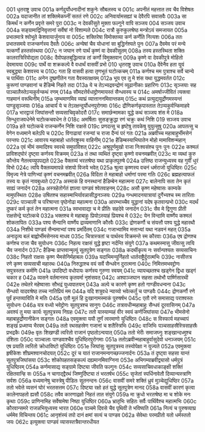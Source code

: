 001  धृतराष्ट्र उवाच
001a कर्णदुर्योधनादीनां शकुनेः सौबलस्य च
001c अपनीतं महत्तात तव चैव विशेषतः
002a यदाजानीत तां शक्तिमेकघ्नीं सततं रणे
002c अनिवार्यामसह्यां च देवैरपि सवासवैः
003a सा किमर्थं न कर्णेन प्रवृत्ते समरे पुरा
003c न देवकीसुते मुक्ता फल्गुने वापि सञ्जय
004  सञ्जय उवाच
004a सङ्ग्रामाद्विनिवृत्तानां सर्वेषां नो विशाम्पते
004c रात्रौ कुरुकुलश्रेष्ठ मन्त्रोऽयं समजायत
005a प्रभातमात्रे श्वोभूते केशवायार्जुनाय वा
005c शक्तिरेषा विमोक्तव्या कर्ण कर्णेति नित्यशः
006a ततः प्रभातसमये राजन्कर्णस्य दैवतैः
006c अन्येषां चैव योधानां सा बुद्धिर्नश्यते पुनः
007a दैवमेव परं मन्ये यत्कर्णो हस्तसंस्थया
007c न जघान रणे पार्थं कृष्णं वा देवकीसुतम्
008a तस्य हस्तस्थिता शक्तिः कालरात्रिरिवोद्यता
008c दैवोपहतबुद्धित्वान्न तां कर्णो विमुक्तवान्
009a कृष्णे वा देवकीपुत्रे मोहितो देवमायया
009c पार्थे वा शक्रकल्पे वै वधार्थं वासवीं प्रभो
010  धृतराष्ट्र उवाच
010a दैवेनैव हता यूयं स्वबुद्ध्या केशवस्य च
010c गता हि वासवी हत्वा तृणभूतं घटोत्कचम्
011a कर्णश्च मम पुत्राश्च सर्वे चान्ये च पार्थिवाः
011c अनेन दुष्प्रणीतेन गता वैवस्वतक्षयम्
012a भूय एव तु मे शंस यथा युद्धमवर्तत
012c कुरूणां पाण्डवानां च हैडिम्बे निहते तदा
013a ये च तेऽभ्यद्रवन्द्रोणं व्यूढानीकाः प्रहारिणः
013c सृञ्जयाः सह पाञ्चालैस्तेऽप्यकुर्वन्कथं रणम्
014a सौमदत्तेर्वधाद्द्रोणमायस्तं सैन्धवस्य च
014c अमर्षाज्जीवितं त्यक्त्वा गाहमानं वरूथिनीम्
015a जृम्भमाणमिव व्याघ्रं व्यात्ताननमिवान्तकम्
015c कथं प्रत्युद्ययुर्द्रोणमस्यन्तं पाण्डुसृञ्जयाः
016a आचार्यं ये च तेऽरक्षन्दुर्योधनपुरोगमाः
016c द्रौणिकर्णकृपास्तात तेऽप्यकुर्वन्किमाहवे
017a भारद्वाजं जिघांसन्तौ सव्यसाचिवृकोदरौ
017c समार्छन्मामका युद्धे कथं सञ्जय शंस मे
018a सिन्धुराजवधेनेमे घटोत्कचवधेन ते
018c अमर्षिताः सुसङ्क्रुद्धा रणं चक्रुः कथं निशि
019  सञ्जय उवाच
019a हते घटोत्कचे राजन्कर्णेन निशि राक्षसे
019c प्रणदत्सु च हृष्टेषु तावकेषु युयुत्सुषु
020a आपतत्सु च वेगेन वध्यमाने बलेऽपि च
020c विगाढायां रजन्यां च राजा दैन्यं परं गतः
021a अब्रवीच्च महाबाहुर्भीमसेनं परन्तपः
021c आवारय महाबाहो धार्तराष्ट्रस्य वाहिनीम्
021e हैडिम्बस्याभिघातेन मोहो मामाविशन्महान्
022a एवं भीमं समादिश्य स्वरथे समुपाविशत्
022c अश्रुपूर्णमुखो राजा निःश्वसंश्च पुनः पुनः
022e कश्मलं प्राविशद्घोरं दृष्ट्वा कर्णस्य विक्रमम्
023a तं तथा व्यथितं दृष्ट्वा कृष्णो वचनमब्रवीत्
023c मा व्यथां कुरु कौन्तेय नैतत्त्वय्युपपद्यते
023e वैक्लव्यं भरतश्रेष्ठ यथा प्राकृतपूरुषे
024a उत्तिष्ठ राजन्युध्यस्व वह गुर्वीं धुरं विभो
024c त्वयि वैक्लव्यमापन्ने संशयो विजये भवेत्
025a श्रुत्वा कृष्णस्य वचनं धर्मराजो युधिष्ठिरः
025c विमृज्य नेत्रे पाणिभ्यां कृष्णं वचनमब्रवीत्
026a विदिता ते महाबाहो धर्माणां परमा गतिः
026c ब्रह्महत्याफलं तस्य यः कृतं नावबुध्यते
027a अस्माकं हि वनस्थानां हैडिम्बेन महात्मना
027c बालेनापि सता तेन कृतं साह्यं जनार्दन
028a अस्त्रहेतोर्गतं ज्ञात्वा पाण्डवं श्वेतवाहनम्
028c असौ कृष्ण महेष्वासः काम्यके मामुपस्थितः
028e उषितश्च सहास्माभिर्यावन्नासीद्धनञ्जयः
029a गन्धमादनयात्रायां दुर्गेभ्यश्च स्म तारिताः
029c पाञ्चाली च परिश्रान्ता पृष्ठेनोढा महात्मना
030a आरम्भाच्चैव युद्धानां यदेष कृतवान्प्रभो
030c मदर्थं दुष्करं कर्म कृतं तेन महात्मना
031a स्वभावाद्या च मे प्रीतिः सहदेवे जनार्दन
031c सैव मे द्विगुणा प्रीती राक्षसेन्द्रे घटोत्कचे
032a भक्तश्च मे महाबाहुः प्रियोऽस्याहं प्रियश्च मे
032c येन विन्दामि वार्ष्णेय कश्मलं शोकतापितः
033a पश्य सैन्यानि वार्ष्णेय द्राव्यमाणानि कौरवैः
033c द्रोणकर्णौ च संयत्तौ पश्य युद्धे महारथौ
034a निशीथे पाण्डवं सैन्यमाभ्यां पश्य प्रमर्दितम्
034c गजाभ्यामिव मत्ताभ्यां यथा नडवनं महत्
035a अनादृत्य बलं बाह्वोर्भीमसेनस्य माधव
035c चित्रास्त्रतां च पार्थस्य विक्रमन्ते स्म कौरवाः
036a एष द्रोणश्च कर्णश्च राजा चैव सुयोधनः
036c निहत्य राक्षसं युद्धे हृष्टा नर्दन्ति संयुगे
037a कथमस्मासु जीवत्सु त्वयि चैव जनार्दन
037c हैडिम्बः प्राप्तवान्मृत्युं सूतपुत्रेण सङ्गतः
038a कदर्थीकृत्य नः सर्वान्पश्यतः सव्यसाचिनः
038c निहतो राक्षसः कृष्ण भैमसेनिर्महाबलः
039a यदाभिमन्युर्निहतो धार्तराष्ट्रैर्दुरात्मभिः
039c नासीत्तत्र रणे कृष्ण सव्यसाची महारथः
040a निरुद्धाश्च वयं सर्वे सैन्धवेन दुरात्मना
040c निमित्तमभवद्द्रोणः सपुत्रस्तत्र कर्मणि
041a उपदिष्टो वधोपायः कर्णस्य गुरुणा स्वयम्
041c व्यायच्छतश्च खड्गेन द्विधा खड्गं चकार ह
042a व्यसने वर्तमानस्य कृतवर्मा नृशंसवत्
042c अश्वाञ्जघान सहसा तथोभौ पार्ष्णिसारथी
042e तथेतरे महेष्वासाः सौभद्रं युध्यपातयन्
043a अल्पे च कारणे कृष्ण हतो गाण्डीवधन्वना
043c सैन्धवो यादवश्रेष्ठ तच्च नातिप्रियं मम
044a यदि शत्रुवधे न्याय्यो भवेत्कर्तुं च पाण्डवैः
044c द्रोणकर्णौ रणे पूर्वं हन्तव्याविति मे मतिः
045a एतौ मूलं हि दुःखानामस्माकं पुरुषर्षभ
045c एतौ रणे समासाद्य पराश्वस्तः सुयोधनः
046a यत्र वध्यो भवेद्द्रोणः सूतपुत्रश्च सानुगः
046c तत्रावधीन्महाबाहुः सैन्धवं दूरवासिनम्
047a अवश्यं तु मया कार्यः सूतपुत्रस्य निग्रहः
047c ततो यास्याम्यहं वीर स्वयं कर्णजिघांसया
047e भीमसेनो महाबाहुर्द्रोणानीकेन सङ्गतः
048a एवमुक्त्वा ययौ तूर्णं त्वरमाणो युधिष्ठिरः
048c स विस्फार्य महच्चापं शङ्खं प्रध्माप्य भैरवम्
049a ततो रथसहस्रेण गजानां च शतैस्त्रिभिः
049c वाजिभिः पञ्चसाहस्रैस्त्रिसाहस्रैः प्रभद्रकैः
049e वृतः शिखण्डी त्वरितो राजानं पृष्ठतोऽन्वयात्
050a ततो भेरीः समाजघ्नुः शङ्खान्दध्मुश्च दंशिताः
050c पाञ्चालाः पाण्डवाश्चैव युधिष्ठिरपुरोगमाः
051a ततोऽब्रवीन्महाबाहुर्वासुदेवो धनञ्जयम्
051c एष प्रयाति त्वरितो क्रोधाविष्टो युधिष्ठिरः
051e जिघांसुः सूतपुत्रस्य तस्योपेक्षा न युज्यते
052a एवमुक्त्वा हृषीकेशः शीघ्रमश्वानचोदयत्
052c दूरं च यातं राजानमन्वगच्छज्जनार्दनः
053a तं दृष्ट्वा सहसा यान्तं सूतपुत्रजिघांसया
053c शोकोपहतसङ्कल्पं दह्यमानमिवाग्निना
053e अभिगम्याब्रवीद्व्यासो धर्मपुत्रं युधिष्ठिरम्
054a कर्णमासाद्य सङ्ग्रामे दिष्ट्या जीवति फल्गुनः
054c सव्यसाचिवधाकाङ्क्षी शक्तिं रक्षितवान्हि सः
055a न चागाद्द्वैरथं जिष्णुर्दिष्ट्या तं भरतर्षभ
055c सृजेतां स्पर्धिनावेतौ दिव्यान्यस्त्राणि सर्वशः
056a वध्यमानेषु चास्त्रेषु पीडितः सूतनन्दनः
056c वासवीं समरे शक्तिं ध्रुवं मुञ्चेद्युधिष्ठिर
057a ततो भवेत्ते व्यसनं घोरं भरतसत्तम
057c दिष्ट्या रक्षो हतं युद्धे सूतपुत्रेण मानद
058a वासवीं कारणं कृत्वा कालेनापहतो ह्यसौ
058c तवैव कारणाद्रक्षो निहतं तात संयुगे
059a मा क्रुधो भरतश्रेष्ठ मा च शोके मनः कृथाः
059c प्राणिनामिह सर्वेषामेषा निष्ठा युधिष्ठिर
060a भ्रातृभिः सहितः सर्वैः पार्थिवैश्च महात्मभिः
060c कौरवान्समरे राजन्नभियुध्यस्व भारत
060e पञ्चमे दिवसे चैव पृथिवी ते भविष्यति
061a नित्यं च पुरुषव्याघ्र धर्ममेव विचिन्तय
061c आनृशंस्यं तपो दानं क्षमां सत्यं च पाण्डव
062a सेवेथाः परमप्रीतो यतो धर्मस्ततो जयः
062c इत्युक्त्वा पाण्डवं व्यासस्तत्रैवान्तरधीयत

